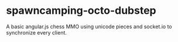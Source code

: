 spawncamping-octo-dubstep
=========================
A basic angular.js chess MMO using unicode pieces and socket.io to synchronize every client.
